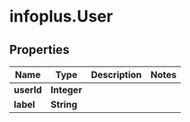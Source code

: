 # infoplus.User

## Properties
Name | Type | Description | Notes
------------ | ------------- | ------------- | -------------
**userId** | **Integer** |  | 
**label** | **String** |  | 


